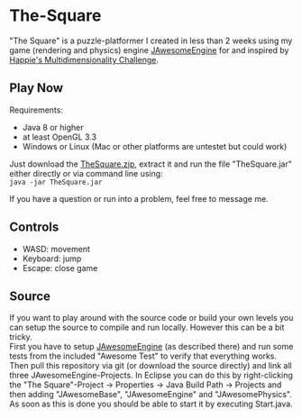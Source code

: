 # The-Square
"The Square" is a puzzle-platformer I created in less than 2 weeks using my game (rendering and physics) engine [JAwesomeEngine](https://github.com/tdc22/JAwesomeEngine) for and inspired by [Happie's Multidimensionality Challenge](https://www.reddit.com/r/TheHappieMakers/comments/4gb7f7/game_dev_challenge_multidimensionality/).

## Play Now
Requirements:
* Java 8 or higher
* at least OpenGL 3.3
* Windows or Linux (Mac or other platforms are untestet but could work)

Just download the [TheSquare.zip](https://github.com/tdc22/The-Square/blob/master/TheSquare.zip?raw=true), extract it and run the file "TheSquare.jar" either directly or via command line using:  
```java -jar TheSquare.jar```

If you have a question or run into a problem, feel free to message me.

## Controls
* WASD: movement
* Keyboard: jump
* Escape: close game

## Source
If you want to play around with the source code or build your own levels you can setup the source to compile and run locally. However this can be a bit tricky.  
First you have to setup [JAwesomeEngine](https://github.com/tdc22/JAwesomeEngine) (as described there) and run some tests from the included "Awesome Test" to verify that everything works. Then pull this repository via git (or download the source directly) and link all three JAwesomeEngine-Projects. In Eclipse you can do this by right-clicking the "The Square"-Project -> Properties -> Java Build Path -> Projects and then adding "JAwesomeBase", "JAwesomeEngine" and "JAwesomePhysics". As soon as this is done you should be able to start it by executing Start.java.
